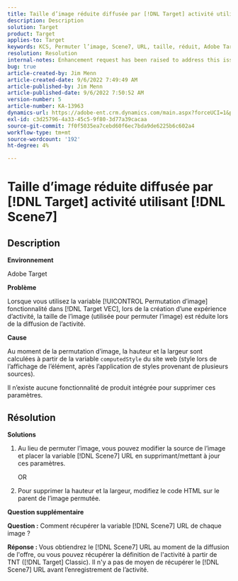 ```yaml
---
title: Taille d’image réduite diffusée par [!DNL Target] activité utilisant Scene7
description: Description
solution: Target
product: Target
applies-to: Target
keywords: KCS, Permuter l’image, Scene7, URL, taille, réduit, Adobe Target
resolution: Resolution
internal-notes: Enhancement request has been raised to address this issue permanentaly
bug: true
article-created-by: Jim Menn
article-created-date: 9/6/2022 7:49:49 AM
article-published-by: Jim Menn
article-published-date: 9/6/2022 7:50:52 AM
version-number: 5
article-number: KA-13963
dynamics-url: https://adobe-ent.crm.dynamics.com/main.aspx?forceUCI=1&pagetype=entityrecord&etn=knowledgearticle&id=f88b677b-b82d-ed11-9db1-0022480866ad
exl-id: c3d25796-4a33-45c5-9f80-3d77a39cacaa
source-git-commit: 7f0f5035ea7cebd60f6ec7bda9de6225b6c602a4
workflow-type: tm+mt
source-wordcount: '192'
ht-degree: 4%

---
```


# Taille d’image réduite diffusée par [!DNL Target] activité utilisant [!DNL Scene7]

## Description

<b>Environnement</b>

Adobe Target

<b>Problème</b>

Lorsque vous utilisez la variable [!UICONTROL Permutation d’image] fonctionnalité dans [!DNL Target VEC], lors de la création d’une expérience d’activité, la taille de l’image (utilisée pour permuter l’image) est réduite lors de la diffusion de l’activité.

<b>Cause</b>

Au moment de la permutation d’image, la hauteur et la largeur sont calculées à partir de la variable `computedStyle` du site web (style lors de l’affichage de l’élément, après l’application de styles provenant de plusieurs sources).

Il n’existe aucune fonctionnalité de produit intégrée pour supprimer ces paramètres.

## Résolution

<b>Solutions</b>

1. Au lieu de permuter l’image, vous pouvez modifier la source de l’image et placer la variable [!DNL Scene7] URL en supprimant/mettant à jour ces paramètres.

   OR

1. Pour supprimer la hauteur et la largeur, modifiez le code HTML sur le parent de l’image permutée.

<b>Question supplémentaire</b>

<b>Question :</b> Comment récupérer la variable [!DNL Scene7] URL de chaque image ? 

<b>Réponse : </b>Vous obtiendrez le [!DNL Scene7] URL au moment de la diffusion de l&#39;offre, ou vous pouvez récupérer la définition de l&#39;activité à partir de TNT ([!DNL Target] Classic). Il n&#39;y a pas de moyen de récupérer le [!DNL Scene7] URL avant l’enregistrement de l’activité.
